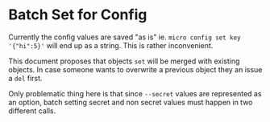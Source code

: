 # Batch Set for Config

Currently the config values are saved "as is" ie. `micro config set key '{"hi":5}'` will end up as a string.
This is rather inconvenient.

This document proposes that objects `set` will be merged with existing objects.
In case someone wants to overwrite a previous object they an issue a `del` first.

Only problematic thing here is that since `--secret` values are represented as an option, batch setting secret and non secret values must happen in two different calls.
